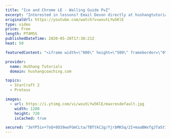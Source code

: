 ```yaml
---
title: "Ice and Chrome LE - Walling Guide PvZ"
excerpt: "Interested in lessons? Email Devon directly at hushangtutorials@outlook.com ------------------------------------------------------------------------------------------------------- Want to support HuShang Tutorials directly? Patreon is a website where you can contribute a monthly donation that will help"
originalUrl: https://youtube.com/watch?v=wxutLYw5KlE
type: video
price: Free
length: PT4M5S
publishedDateTime: 2020-05-28T17:38:21Z
heat: 50

featuredContent: "<iframe width=\"800\" height=\"500\" frameborder=\"0\" src=\"https://www.youtube.com/embed/wxutLYw5KlE\" allow=\"accelerometer; autoplay; encrypted-media; gyroscope; picture-in-picture\" allowfullscreen></iframe>"

provider:
  name: HuShang Tutorials
  domain: hushangcoaching.com

topics:
  - StarCraft 2
  - Protoss

images:
  - url: https://i.ytimg.com/vi/wxutLYw5KlE/maxresdefault.jpg
    width: 1280
    height: 720
    isCached: true

secured: "3eYP5iv+7oQ+8O39woFGmCLta/TBTtkC2g/YjrbMKSq/2I+maaBWxfgJTaSt71lgIHDHw10idye+++X6VSaab4zH2p3czlPQ1BV0tdPj/Pz9oz0ON8hz1SVyNDtQGwCsdqhHLB4PS5P1lt69jpqvBKfzqWHSfzpUUC+NIH/1Vja44VeUvJUsWxi2xZA2CZGhigMy2xvwEtT4ded5cZGKxVBjeDocFpNJ2F5ruyZLbsplmvtaHtC9ymznS00kNK8t5/T7HRReqhaAGDlkFXJ2tZLiqKPyDWbklmybe5BejjOxd6jZPlg7wh8mgSYzVcwEgn3lZzyIrBGOzE5gfm6C0M7aws/uxB3KeW3vjt8ZPKPbHBRb/o4gu3Mwnpf0mGl2wN2W2icJI+JQKtxuAJd0OE5R8N5Jt0FAR3f2T6MKazw=;jboJfCELjLH6FdwYbVqqew=="
---
```


